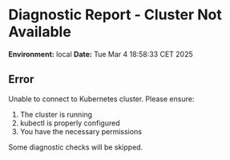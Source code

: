 # Diagnostic Report - Cluster Not Available

**Environment:** local
**Date:** Tue Mar  4 18:58:33 CET 2025

## Error
Unable to connect to Kubernetes cluster. Please ensure:

1. The cluster is running
2. kubectl is properly configured
3. You have the necessary permissions

Some diagnostic checks will be skipped.
